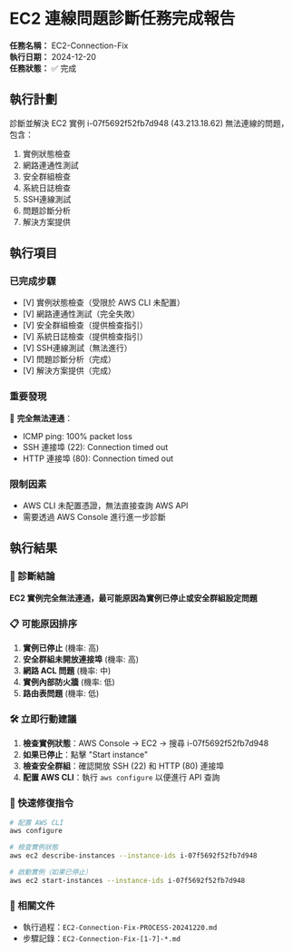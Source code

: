 # EC2 連線問題診斷任務完成報告

**任務名稱：** EC2-Connection-Fix  
**執行日期：** 2024-12-20  
**任務狀態：** ✅ 完成

## 執行計劃
診斷並解決 EC2 實例 i-07f5692f52fb7d948 (43.213.18.62) 無法連線的問題，包含：
1. 實例狀態檢查
2. 網路連通性測試
3. 安全群組檢查
4. 系統日誌檢查
5. SSH連線測試
6. 問題診斷分析
7. 解決方案提供

## 執行項目
### 已完成步驟
- [V] 實例狀態檢查（受限於 AWS CLI 未配置）
- [V] 網路連通性測試（完全失敗）
- [V] 安全群組檢查（提供檢查指引）
- [V] 系統日誌檢查（提供檢查指引）
- [V] SSH連線測試（無法進行）
- [V] 問題診斷分析（完成）
- [V] 解決方案提供（完成）

### 重要發現
🚨 **完全無法連通**：
- ICMP ping: 100% packet loss
- SSH 連接埠 (22): Connection timed out  
- HTTP 連接埠 (80): Connection timed out

### 限制因素
- AWS CLI 未配置憑證，無法直接查詢 AWS API
- 需要透過 AWS Console 進行進一步診斷

## 執行結果
### 🎯 診斷結論
**EC2 實例完全無法連通，最可能原因為實例已停止或安全群組設定問題**

### 📋 可能原因排序
1. **實例已停止** (機率: 高)
2. **安全群組未開放連接埠** (機率: 高)  
3. **網路 ACL 問題** (機率: 中)
4. **實例內部防火牆** (機率: 低)
5. **路由表問題** (機率: 低)

### 🛠️ 立即行動建議
1. **檢查實例狀態**：AWS Console → EC2 → 搜尋 i-07f5692f52fb7d948
2. **如果已停止**：點擊 "Start instance"
3. **檢查安全群組**：確認開放 SSH (22) 和 HTTP (80) 連接埠
4. **配置 AWS CLI**：執行 `aws configure` 以便進行 API 查詢

### 🔧 快速修復指令
```bash
# 配置 AWS CLI
aws configure

# 檢查實例狀態
aws ec2 describe-instances --instance-ids i-07f5692f52fb7d948

# 啟動實例（如果已停止）
aws ec2 start-instances --instance-ids i-07f5692f52fb7d948
```

### 📁 相關文件
- 執行過程：`EC2-Connection-Fix-PROCESS-20241220.md`
- 步驟記錄：`EC2-Connection-Fix-[1-7]-*.md`